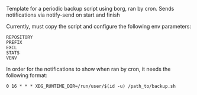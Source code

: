 Template for a periodic backup script using borg, ran by cron.
Sends notifications via notify-send on start and finish

Currently, must copy the script and configure the following env parameters:

    REPOSITORY
    PREFIX
    EXCL
    STATS
    VENV

In order for the notifications to show when ran by cron, it needs the following format:

    0 16 * * * XDG_RUNTIME_DIR=/run/user/$(id -u) /path_to/backup.sh
